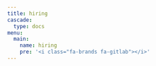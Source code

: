```yaml
---
title: hiring
cascade:
  type: docs
menu:
  main:
    name: hiring
    pre: '<i class="fa-brands fa-gitlab"></i>'
---
```

